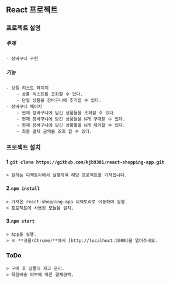 React 프로젝트
-------------




### 프로젝트 설명

  ##### 주제
    - 장바구니 구현

  ##### 기능
    - 상품 리스트 페이지
        - 상품 리스트를 조회할 수 있다.
        - 단일 상품을 장바구니에 추가할 수 있다.
    - 장바구니 페이지
        - 현재 장바구니에 담긴 상품들을 조회할 수 있다.
        - 현재 장바구니에 담긴 상품들을 N개 구매할 수 있다.
        - 현재 장바구니에 담긴 상품들을 N개 제거할 수 있다.
        - 최종 결제 금액을 조회 할 수 있다.



### 프로젝트 설치

  #### 1.`git clone https://github.com/kjb9301/react-shopping-app.git`

    > 원하는 디렉토리에서 실행하여 해당 프로젝트를 가져옵니다.


  #### 2.`npm install`

    > 가져온 react-shopping-app 디렉토리로 이동하여 실행.
    > 프로젝트에 사용된 모듈을 설치.


  #### 3.`npm start`

    > App을 실행.
    > ※ **크롬(Chrome)**에서 [http://localhost:3000]을 열어주세요.



### ToDo
    > 구매 후 상품의 재고 관리.
    > 묶음배송 여부에 따른 결제금액.
